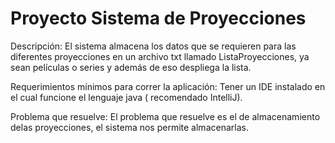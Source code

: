 # Proyecto Sistema de Proyecciones

Descripción:
El sistema almacena los datos que se requieren para las diferentes proyecciones en un archivo txt llamado
ListaProyecciones, ya sean películas o series y además de eso despliega la lista.

Requerimientos mínimos para correr la aplicación:
Tener un IDE instalado en el cual funcione el lenguaje java ( recomendado IntelliJ).

Problema que resuelve:
El problema que resuelve es el de almacenamiento delas proyecciones, el sistema nos permite
almacenarlas.

